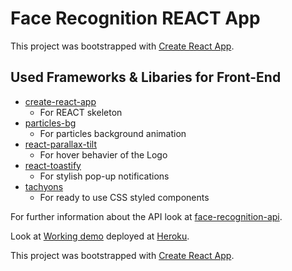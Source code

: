 # Face Recognition REACT App

This project was bootstrapped with [Create React App](https://github.com/facebook/create-react-app).

## Used Frameworks & Libaries for Front-End
* [create-react-app](https://github.com/facebook/create-react-app/blob/master/README.md#getting-started)
	* For REACT skeleton
* [particles-bg](https://www.npmjs.com/package/particles-bg)
	* For particles background animation
* [react-parallax-tilt](https://www.npmjs.com/package/react-parallax-tilt)
	* For hover behavier of the Logo
* [react-toastify](https://www.npmjs.com/package/react-toastify)
	* For stylish pop-up notifications
* [tachyons](https://tachyons.io/)
	* For ready to use CSS styled components

For further information about the API look at [face-recognition-api](https://github.com/).	

Look at [Working demo](https://smart-raptor.herokuapp.com/) deployed at [Heroku](https://www.heroku.com).


This project was bootstrapped with [Create React App](https://github.com/facebookincubator/create-react-app).

